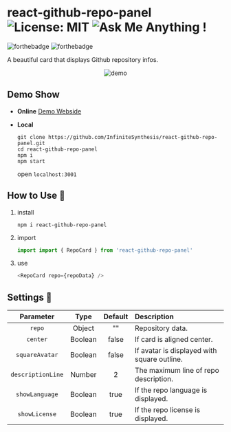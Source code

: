 # react-github-repo-panel ![License: MIT](https://img.shields.io/badge/License-MIT-blue.svg) ![Ask Me Anything !](https://img.shields.io/badge/Ask%20me-anything-pink.svg)

![forthebadge](https://forthebadge.com/images/badges/made-with-javascript.svg)
![forthebadge](https://forthebadge.com/images/badges/powered-by-coffee.svg)

A beautiful card that displays Github repository infos.

<p align="center"><img src="docs/demo.png" alt="demo"></p>

## Demo Show

- **Online** [Demo Webside](https://infinitesynthesis.github.io/react-github-repo-panel/)

- **Local**

  ```shell
  git clone https://github.com/InfiniteSynthesis/react-github-repo-panel.git
  cd react-github-repo-panel
  npm i
  npm start
  ```

  open `localhost:3001`

## How to Use 🍕

1. install

   ```shell
   npm i react-github-repo-panel
   ```

1. import

   ```javascript
   import import { RepoCard } from 'react-github-repo-panel'
   ```

1. use
   ```javascript
   <RepoCard repo={repoData} />
   ```

## Settings 🔨

|     Parameter     |  Type   | Default | Description                                 |
| :---------------: | :-----: | :-----: | :------------------------------------------ |
|      `repo`       | Object  |   ""    | Repository data.                            |
|     `center`      | Boolean |  false  | If card is aligned center.                  |
|  `squareAvatar`   | Boolean |  false  | If avatar is displayed with square outline. |
| `descriptionLine` | Number  |    2    | The maximum line of repo description.       |
|  `showLanguage`   | Boolean |  true   | If the repo language is displayed.          |
|   `showLicense`   | Boolean |  true   | If the repo license is displayed.           |
